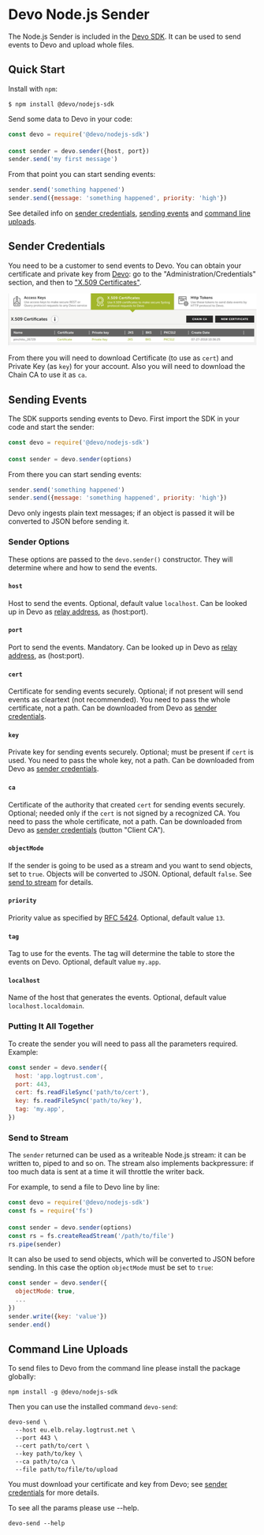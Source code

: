 # Devo Node.js Sender

The Node.js Sender is included in the
[Devo SDK](../README.md).
It can be used to send events to Devo
and upload whole files.

## Quick Start

Install with `npm`:

    $ npm install @devo/nodejs-sdk

Send some data to Devo in your code:

``` js
const devo = require('@devo/nodejs-sdk')

const sender = devo.sender({host, port})
sender.send('my first message')
```

From that point you can start sending events:

```js
sender.send('something happened')
sender.send({message: 'something happened', priority: 'high'})
```

See detailed info on
[sender credentials](#sender-credentials),
[sending events](#sending-events)
and [command line uploads](#command-line-uploads).

## Sender Credentials

You need to be a customer to send events to Devo.
You can obtain your certificate and private key from
[Devo](https://www.devo.com/):
go to the "Administration/Credentials" section,
and then to
["X.509 Certificates"](https://docs.devo.com/confluence/docs/administration/administration-credentials#Administrationcredentials-X.509Certificates).

![X.509 Certificates](img/download-certificate.png)

From there you will need to download Certificate (to use as `cert`)
and Private Key (as `key`) for your account.
Also you will need to download the Chain CA
to use it as `ca`.

## Sending Events

The SDK supports sending events to Devo.
First import the SDK in your code and start the sender:

``` js
const devo = require('@devo/nodejs-sdk')

const sender = devo.sender(options)
```

From there you can start sending events:

```js
sender.send('something happened')
sender.send({message: 'something happened', priority: 'high'})
```

Devo only ingests plain text messages;
if an object is passed it will be converted to JSON before sending it.

### Sender Options

These options are passed to the `devo.sender()` constructor.
They will determine where and how to send the events.

#### `host`

Host to send the events.
Optional, default value `localhost`.
Can be looked up in Devo as
[relay
address](https://docs.devo.com/confluence/docs/system-configuration/relays),
as (host:port).

#### `port`

Port to send the events.
Mandatory.
Can be looked up in Devo as
[relay
address](https://docs.devo.com/confluence/docs/system-configuration/relays),
as (host:port).

#### `cert`

Certificate for sending events securely.
Optional; if not present will send events as cleartext (not recommended).
You need to pass the whole certificate, not a path.
Can be downloaded from Devo as
[sender credentials](#sender-credentials).

#### `key`

Private key for sending events securely.
Optional; must be present if `cert` is used.
You need to pass the whole key, not a path.
Can be downloaded from Devo as
[sender credentials](#sender-credentials).

#### `ca`

Certificate of the authority that created `cert` for sending events securely.
Optional; needed only if the `cert` is not signed by a recognized CA.
You need to pass the whole certificate, not a path.
Can be downloaded from Devo as
[sender credentials](#sender-credentials)
(button "Client CA").

#### `objectMode`

If the sender is going to be used as a stream and you want to
send objects, set to `true`. Objects will be converted to JSON.
Optional, default `false`.
See [send to stream](#send-to-stream) for details.

#### `priority`

Priority value as specified by
[RFC 5424](https://tools.ietf.org/html/rfc5424#section-6.2.1).
Optional, default value `13`.

#### `tag`

Tag to use for the events.
The tag will determine the table to store the events on Devo.
Optional, default value `my.app`.

#### `localhost`

Name of the host that generates the events.
Optional, default value `localhost.localdomain`.

### Putting It All Together

To create the sender you will need to pass all the parameters required.
Example:

```js
const sender = devo.sender({
  host: 'app.logtrust.com',
  port: 443,
  cert: fs.readFileSync('path/to/cert'),
  key: fs.readFileSync('path/to/key'),
  tag: 'my.app',
})
```

### Send to Stream

The `sender` returned can be used as a writeable Node.js stream:
it can be written to, piped to and so on.
The stream also implements backpressure:
if too much data is sent at a time it will throttle the writer back.

For example, to send a file to Devo line by line:

```js
const devo = require('@devo/nodejs-sdk')
const fs = require('fs')

const sender = devo.sender(options)
const rs = fs.createReadStream('/path/to/file')
rs.pipe(sender)
```

It can also be used to send objects, which will be converted to JSON
before sending.
In this case the option `objectMode` must be set to `true`:

```js
const sender = devo.sender({
  objectMode: true,
  ...
})
sender.write({key: 'value'})
sender.end()
```

## Command Line Uploads

To send files to Devo from the command line please install the package globally:

```
npm install -g @devo/nodejs-sdk
```

Then you can use the installed command `devo-send`:

```
devo-send \
  --host eu.elb.relay.logtrust.net \
  --port 443 \
  --cert path/to/cert \
  --key path/to/key \
  --ca path/to/ca \
  --file path/to/file/to/upload
```

You must download your certificate and key from Devo;
see [sender credentials](#sender-credentials) for more details.

To see all the params please use --help.

```
devo-send --help
```

